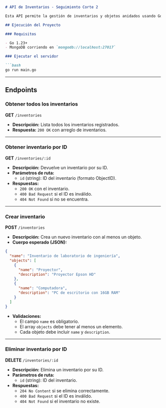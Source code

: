 ```markdown
# API de Inventarios - Seguimiento Corte 2

Esta API permite la gestión de inventarios y objetos anidados usando Go, Echo y MongoDB.

## Ejecución del Proyecto

### Requisitos

- Go 1.23+
- MongoDB corriendo en `mongodb://localhost:27017`

### Ejecutar el servidor

```bash
go run main.go
```

---

## Endpoints

### Obtener todos los inventarios

**GET** `/inventories`  
- **Descripción:** Lista todos los inventarios registrados.
- **Respuesta:** `200 OK` con arreglo de inventarios.

---

### Obtener inventario por ID

**GET** `/inventories/:id`  
- **Descripción:** Devuelve un inventario por su ID.
- **Parámetros de ruta:**  
  - `id` (string): ID del inventario (formato ObjectID).
- **Respuestas:**  
  - `200 OK` con el inventario.  
  - `400 Bad Request` si el ID es inválido.  
  - `404 Not Found` si no se encuentra.

---

### Crear inventario

**POST** `/inventories`  
- **Descripción:** Crea un nuevo inventario con al menos un objeto.
- **Cuerpo esperado (JSON):**

```json
{
  "name": "Inventario de laboratorio de ingeniería",
  "objects": [
    {
      "name": "Proyector",
      "description": "Proyector Epson HD"
    },
    {
      "name": "Computadora",
      "description": "PC de escritorio con 16GB RAM"
    }
  ]
}
```

- **Validaciones:**
  - El campo `name` es obligatorio.
  - El array `objects` debe tener al menos un elemento.
  - Cada objeto debe incluir `name` y `description`.

---

### Eliminar inventario por ID

**DELETE** `/inventories/:id`  
- **Descripción:** Elimina un inventario por su ID.
- **Parámetros de ruta:**  
  - `id` (string): ID del inventario.
- **Respuestas:**  
  - `204 No Content` si se elimina correctamente.  
  - `400 Bad Request` si el ID es inválido.  
  - `404 Not Found` si el inventario no existe.
```